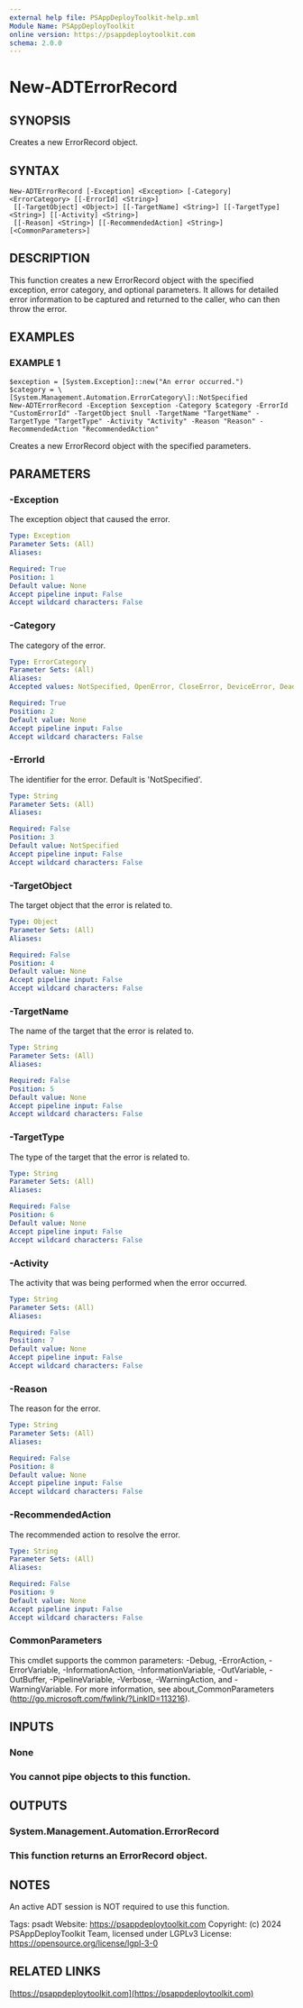 ```yaml
---
external help file: PSAppDeployToolkit-help.xml
Module Name: PSAppDeployToolkit
online version: https://psappdeploytoolkit.com
schema: 2.0.0
---
```


# New-ADTErrorRecord

## SYNOPSIS
Creates a new ErrorRecord object.

## SYNTAX

```
New-ADTErrorRecord [-Exception] <Exception> [-Category] <ErrorCategory> [[-ErrorId] <String>]
 [[-TargetObject] <Object>] [[-TargetName] <String>] [[-TargetType] <String>] [[-Activity] <String>]
 [[-Reason] <String>] [[-RecommendedAction] <String>] [<CommonParameters>]
```

## DESCRIPTION
This function creates a new ErrorRecord object with the specified exception, error category, and optional parameters.
It allows for detailed error information to be captured and returned to the caller, who can then throw the error.

## EXAMPLES

### EXAMPLE 1
```
$exception = [System.Exception]::new("An error occurred.")
$category = \[System.Management.Automation.ErrorCategory\]::NotSpecified
New-ADTErrorRecord -Exception $exception -Category $category -ErrorId "CustomErrorId" -TargetObject $null -TargetName "TargetName" -TargetType "TargetType" -Activity "Activity" -Reason "Reason" -RecommendedAction "RecommendedAction"
```


Creates a new ErrorRecord object with the specified parameters.

## PARAMETERS

### -Exception
The exception object that caused the error.

```yaml
Type: Exception
Parameter Sets: (All)
Aliases:

Required: True
Position: 1
Default value: None
Accept pipeline input: False
Accept wildcard characters: False
```

### -Category
The category of the error.

```yaml
Type: ErrorCategory
Parameter Sets: (All)
Aliases:
Accepted values: NotSpecified, OpenError, CloseError, DeviceError, DeadlockDetected, InvalidArgument, InvalidData, InvalidOperation, InvalidResult, InvalidType, MetadataError, NotImplemented, NotInstalled, ObjectNotFound, OperationStopped, OperationTimeout, SyntaxError, ParserError, PermissionDenied, ResourceBusy, ResourceExists, ResourceUnavailable, ReadError, WriteError, FromStdErr, SecurityError, ProtocolError, ConnectionError, AuthenticationError, LimitsExceeded, QuotaExceeded, NotEnabled

Required: True
Position: 2
Default value: None
Accept pipeline input: False
Accept wildcard characters: False
```

### -ErrorId
The identifier for the error.
Default is 'NotSpecified'.

```yaml
Type: String
Parameter Sets: (All)
Aliases:

Required: False
Position: 3
Default value: NotSpecified
Accept pipeline input: False
Accept wildcard characters: False
```

### -TargetObject
The target object that the error is related to.

```yaml
Type: Object
Parameter Sets: (All)
Aliases:

Required: False
Position: 4
Default value: None
Accept pipeline input: False
Accept wildcard characters: False
```

### -TargetName
The name of the target that the error is related to.

```yaml
Type: String
Parameter Sets: (All)
Aliases:

Required: False
Position: 5
Default value: None
Accept pipeline input: False
Accept wildcard characters: False
```

### -TargetType
The type of the target that the error is related to.

```yaml
Type: String
Parameter Sets: (All)
Aliases:

Required: False
Position: 6
Default value: None
Accept pipeline input: False
Accept wildcard characters: False
```

### -Activity
The activity that was being performed when the error occurred.

```yaml
Type: String
Parameter Sets: (All)
Aliases:

Required: False
Position: 7
Default value: None
Accept pipeline input: False
Accept wildcard characters: False
```

### -Reason
The reason for the error.

```yaml
Type: String
Parameter Sets: (All)
Aliases:

Required: False
Position: 8
Default value: None
Accept pipeline input: False
Accept wildcard characters: False
```

### -RecommendedAction
The recommended action to resolve the error.

```yaml
Type: String
Parameter Sets: (All)
Aliases:

Required: False
Position: 9
Default value: None
Accept pipeline input: False
Accept wildcard characters: False
```

### CommonParameters
This cmdlet supports the common parameters: -Debug, -ErrorAction, -ErrorVariable, -InformationAction, -InformationVariable, -OutVariable, -OutBuffer, -PipelineVariable, -Verbose, -WarningAction, and -WarningVariable.
For more information, see about_CommonParameters (http://go.microsoft.com/fwlink/?LinkID=113216).

## INPUTS

### None
### You cannot pipe objects to this function.
## OUTPUTS

### System.Management.Automation.ErrorRecord
### This function returns an ErrorRecord object.
## NOTES
An active ADT session is NOT required to use this function.

Tags: psadt
Website: https://psappdeploytoolkit.com
Copyright: (c) 2024 PSAppDeployToolkit Team, licensed under LGPLv3
License: https://opensource.org/license/lgpl-3-0

## RELATED LINKS

[https://psappdeploytoolkit.com](https://psappdeploytoolkit.com)



